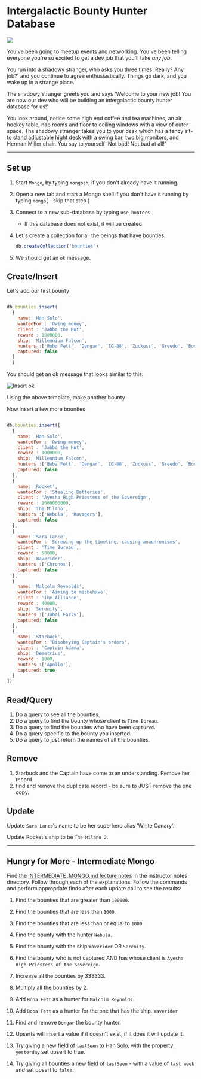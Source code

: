 # Intergalactic Bounty Hunter Database

![](https://snworksceo.imgix.net/car/614a86c8-405f-4fd8-b60d-93998c769661.sized-1000x1000.jpg)

You've been going to meetup events and networking. You've been telling everyone you're so excited to get a dev job that you'll take _any job_.

You run into a shadowy stranger, who asks you three times 'Really? Any job?' and you continue to agree enthusiastically. Things go dark, and you wake up in a strange place.

The shadowy stranger greets you and says 'Welcome to your new job! You are now our dev who will be building an intergalactic bounty hunter database for us!'

You look around, notice some high end coffee and tea machines, an air hockey table, nap rooms and floor to ceiling windows with a view of outer space. The shadowy stranger takes you to your desk which has a fancy sit-to stand adjustable hight desk with a swing bar, two big monitors, and Herman Miller chair. You say to yourself 'Not bad! Not bad at all!'

---

## Set up

1. Start `Mongo`, by typing `mongosh`, if you don't already have it running.

1. Open a new tab and start a Mongo shell if you don't have it running by typing `mongo`( - skip that step )

1. Connect to a new sub-database by typing `use hunters`

    * If this database does not exist, it will be created

1. Let's create a collection for all the beings that have bounties.

    ```js
    db.createCollection('bounties')
    ```

1. We should get an `ok` message.

## Create/Insert

Let's add our first bounty

```js

db.bounties.insert(
  {
    name: 'Han Solo',
    wantedFor : 'Owing money',
    client : 'Jabba the Hut',
    reward : 1000000,
    ship: 'Millennium Falcon',
    hunters :['Boba Fett', 'Dengar', 'IG-88', 'Zuckuss', 'Greedo', 'Bossk', '4-LOM'],
    captured: false
  }
  )
```

You should get an ok message that looks similar to this:

![Insert ok](https://i.imgur.com/KdFh4Ss.png)

Using the above template, make another bounty

Now insert a few more bounties

```js

db.bounties.insert([
  {
    name: 'Han Solo',
    wantedFor : 'Owing money',
    client : 'Jabba the Hut',
    reward : 1000000,
    ship: 'Millennium Falcon',
    hunters :['Boba Fett', 'Dengar', 'IG-88', 'Zuckuss', 'Greedo', 'Bossk', '4-LOM'],
    captured: false
  },
  {
    name: 'Rocket',
    wantedFor : 'Stealing Batteries',
    client : 'Ayesha High Priestess of the Sovereign',
    reward : 1000000000,
    ship: 'The Milano',
    hunters :['Nebula', 'Ravagers'],
    captured: false
  },
  {
    name: 'Sara Lance',
    wantedFor : 'Screwing up the timeline, causing anachronisms',
    client : 'Time Bureau',
    reward : 50000,
    ship: 'Waverider',
    hunters :['Chronos'],
    captured: false
  },
  {
    name: 'Malcolm Reynolds',
    wantedFor : 'Aiming to misbehave',
    client : 'The Alliance',
    reward : 40000,
    ship: 'Serenity',
    hunters :['Jubal Early'],
    captured: false
  },
  {
    name: 'Starbuck',
    wantedFor : "Disobeying Captain's orders",
    client : 'Captain Adama',
    ship: 'Demetrius',
    reward : 1000,
    hunters :['Apollo'],
    captured: true
  }
])
```

## Read/Query

1. Do a query to see all the bounties.
1. Do a query to find the bounty whose client is `Time Bureau`.
1. Do a query to find the bounties who have been `captured`.
1. Do a query specific to the bounty you inserted.
1. Do a query to just return the names of all the bounties.

## Remove

1. Starbuck and the Captain have come to an understanding. Remove her record.
1. find and remove the duplicate record - be sure to JUST remove the one copy.

## Update
Update `Sara Lance`'s name to be her superhero alias 'White Canary'.

Update Rocket's ship to be `The Milano 2`.

---

## Hungry for More - Intermediate Mongo

Find the [INTERMEDIATE_MONGO.md lecture notes](../../instructor_notes/Advanced%20Mongo/2.%20INTERMEDIATE_MONGO.md) in the instructor notes directory. Follow through each of the explanations. Follow the commands and perform appropriate finds after each update call to see the results:

1. Find the bounties that are greater than `100000`.
1. Find the bounties that are less than `1000`.
1. Find the bounties that are less than or equal to `1000`.

1. Find the bounty with the hunter `Nebula`.
1. Find the bounty with the ship `Waverider` OR `Serenity`.
1. Find the bounty who is not captured AND has whose client is `Ayesha High Priestess of the Sovereign`.
1. Increase all the bounties by 333333.
1. Multiply all the bounties by 2.
1. Add `Boba Fett` as a hunter for `Malcolm Reynolds`.
1. Add `Boba Fett` as a hunter for the one that has the ship. `Waverider`
1. Find and remove `Dengar` the bounty hunter.
1. Upserts will insert a value if it doesn't exist, if it does it will update it.
1. Try giving a new field of `lastSeen` to Han Solo, with the property `yesterday` set upsert to true.
1. Try giving all bounties a new field of `lastSeen` - with a value of `last week` and set upsert to `false`.
